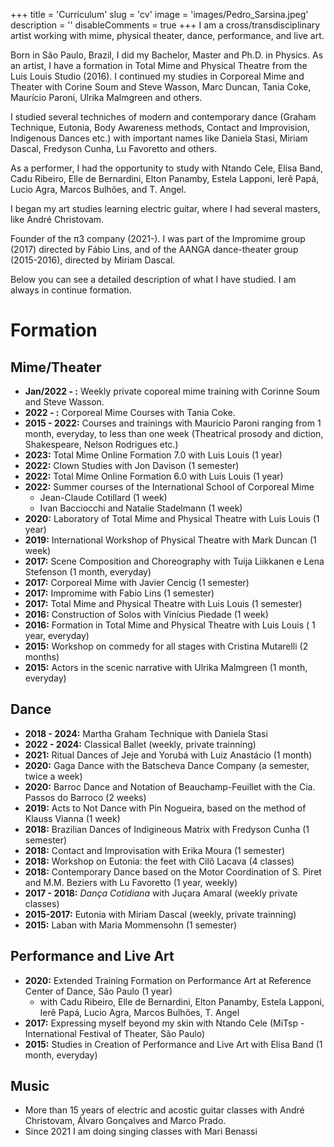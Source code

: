 +++
title = 'Curriculum'
slug = 'cv'
image = 'images/Pedro_Sarsina.jpeg'
description = ''
disableComments = true
+++
I am a cross/transdisciplinary artist working with mime, physical theater, dance, performance, and live art.  

Born in São Paulo, Brazil, I did my Bachelor, Master and Ph.D. in Physics. As an artist, I have a formation in Total Mime and Physical Theatre from the Luis Louis Studio (2016). I continued my studies in Corporeal Mime and Theater with Corine Soum and Steve Wasson, Marc Duncan, Tania Coke, Maurício Paroni, Ulrika Malmgreen and others. 

I studied several techniches of modern and contemporary dance (Graham Technique, Eutonia, Body Awareness methods, Contact and Improvision, Indigenous Dances etc.) with important names like Daniela Stasi, Miriam Dascal, Fredyson Cunha, Lu Favoretto and others.

As a performer, I had the opportunity to study with Ntando Cele, Elisa Band, Cadu Ribeiro, Elle de Bernardini, Elton Panamby, Estela Lapponi, Ierê Papá, Lucio Agra, Marcos Bulhões, and T. Angel.

I began my art studies learning electric guitar, where I had several masters, like André Christovam. 

Founder of the π3 company (2021-). I was part of the Impromime group (2017) directed by Fábio Lins,  and of the AANGA dance-theater group (2015-2016), directed by Miriam Dascal.

Below you can see a detailed description of what I have studied. I am always in continue formation.

# Formation #

## Mime/Theater
* **Jan/2022 - :** Weekly private coporeal mime training  with Corinne Soum and Steve Wasson.
* **2022 - :** Corporeal Mime Courses with Tania Coke.
* **2015 - 2022:** Courses and trainings with Mauricio Paroni ranging from 1 month, everyday, to less than one week (Theatrical prosody and diction, Shakespeare, Nelson Rodrigues etc.)
* **2023:** Total Mime Online Formation 7.0 with Luis Louis (1 year)
* **2022:** Clown Studies with Jon Davison (1 semester)
* **2022:** Total Mime Online Formation 6.0 with Luis Louis (1 year)
* **2022:** Summer courses of the International School of Corporeal Mime
    * Jean-Claude Cotillard (1 week)
    * Ivan Bacciocchi and Natalie Stadelmann (1 week)
* **2020:** Laboratory of Total Mime and Physical Theatre with Luis Louis (1 year)
* **2019:** International Workshop of Physical Theatre with Mark Duncan (1 week)
* **2017:** Scene Composition and Choreography with Tuija Liikkanen e Lena Stefenson (1 month, everyday)
* **2017:** Corporeal Mime with Javier Cencig (1 semester)
* **2017:** Impromime with Fabio Lins (1 semester)
* **2017:** Total Mime and Physical Theatre with Luis Louis (1 semester)
* **2016:** Construction of Solos with Vinícius Piedade (1 week)
* **2016:** Formation in Total Mime and Physical Theatre with Luis Louis ( 1 year, everyday)
* **2015:** Workshop on commedy for all stages with Cristina Mutarelli (2 months)
* **2015:** Actors in the scenic narrative with Ulrika Malmgreen (1 month, everyday)

## Dance
* **2018 - 2024:** Martha Graham Technique with Daniela Stasi
* **2022 - 2024:** Classical Ballet (weekly, private trainning)
* **2021:** Ritual Dances of Jeje and Yorubá with Luiz Anastácio (1 month)
* **2020:** Gaga Dance with the Batscheva Dance Company (a semester, twice a week)
* **2020:** Barroc Dance and Notation of Beauchamp-Feuillet with the Cia. Passos do Barroco (2 weeks)
* **2019:** Acts to Not Dance with Pin Nogueira, based on the method of Klauss Vianna (1 week)
* **2018:** Brazilian Dances of Indigineous Matrix with Fredyson Cunha (1 semester)
* **2018:** Contact and Improvisation with Erika Moura (1 semester)
* **2018:** Workshop on Eutonia: the feet with Cilô Lacava (4 classes)
* **2018:** Contemporary Dance based on the Motor Coordination of S. Piret and M.M. Beziers with Lu Favoretto (1 year, weekly)
* **2017 - 2018:** *Dança Cotidiana* with Juçara Amaral (weekly private classes)
* **2015-2017:** Eutonia with Miriam Dascal (weekly, private trainning)
* **2015:** Laban with Maria Mommensohn (1 semester)


## Performance and Live Art
* **2020:** Extended Training Formation on Performance Art at Reference Center of Dance, São Paulo (1 year)
    * with Cadu Ribeiro, Elle de Bernardini, Elton Panamby, Estela Lapponi, Ierê Papá, Lucio Agra, Marcos Bulhões, T. Angel
* **2017:** Expressing myself beyond my skin with Ntando Cele (MiTsp - International Festival of Theater, São Paulo)
* **2015:** Studies in Creation of Performance and Live Art with Elisa Band (1 month, everyday)

## Music
* More than 15 years of electric and acostic guitar classes with André Christovam, Álvaro Gonçalves and Marco Prado.
* Since 2021 I am doing singing classes with Mari Benassi

